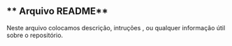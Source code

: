## ** Arquivo README**
Neste arquivo  colocamos descrição, intruções ,
ou qualquer informação útil sobre o repositório.